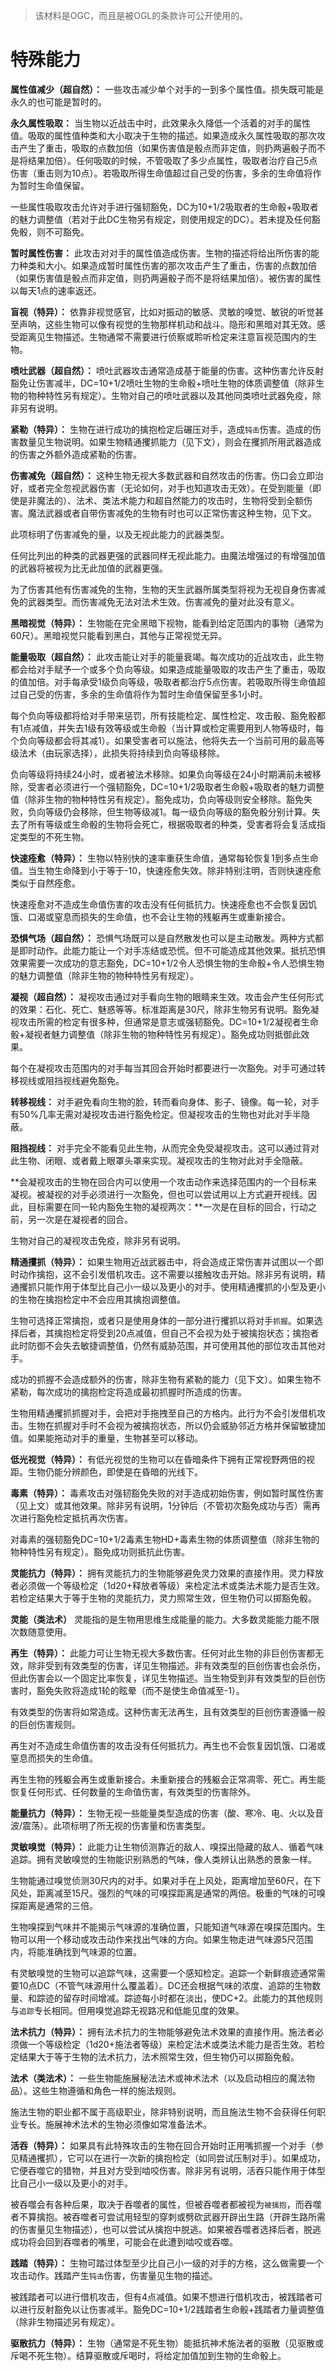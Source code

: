 > 该材料是OGC，而且是被OGL的条款许可公开使用的。

# 特殊能力

**属性值减少（超自然）：** 一些攻击减少单个对手的一到多个属性值。损失既可能是永久的也可能是暂时的。

**永久属性吸取：** 当生物以近战击中时，此效果永久降低一个活着的对手的属性值。吸取的属性值种类和大小取决于生物的描述。如果造成永久属性吸取的那次攻击产生了重击，吸取的点数加倍（如果伤害值是骰点而非定值，则扔两遍骰子而不是将结果加倍）。任何吸取的时候，不管吸取了多少点属性，吸取者治疗自己5点伤害（重击则为10点）。若吸取所得生命值超过自己受的伤害，多余的生命值将作为暂时生命值保留。

一些属性吸取攻击允许对手进行强韧豁免，DC为10+1/2吸取者的生命骰+吸取者的魅力调整值（若对于此DC生物另有规定，则使用规定的DC）。若未提及任何豁免骰，则不可豁免。

**暂时属性伤害：** 此攻击对对手的属性值造成伤害。生物的描述将给出所伤害的能力种类和大小。如果造成暂时属性伤害的那次攻击产生了重击，伤害的点数加倍（如果伤害值是骰点而非定值，则扔两遍骰子而不是将结果加倍）。被伤害的属性以每天1点的速率返还。

**盲视（特异）：** 依靠非视觉感官，比如对振动的敏感、灵敏的嗅觉、敏锐的听觉甚至声呐，这些生物可以像有视觉的生物那样机动和战斗。隐形和黑暗对其无效。感受距离见生物描述。生物通常不需要进行侦察或聆听检定来注意盲视范围内的生物。

**喷吐武器（超自然）：** 喷吐武器攻击通常造成基于能量的伤害。这种伤害允许反射豁免让伤害减半，DC=10+1/2喷吐生物的生命骰+喷吐生物的体质调整值（除非生物的物种特性另有规定）。生物对自己的喷吐武器以及其他同类喷吐武器免疫，除非另有说明。

**紧勒（特异）：** 生物在进行成功的擒抱检定后碾压对手，造成`钝击`伤害。造成的伤害数量见生物说明。如果生物精通攫抓能力（见下文），则会在攫抓所用武器造成的伤害之外额外造成紧勒的伤害。

**伤害减免（超自然）：** 这种生物无视大多数武器和自然攻击的伤害。伤口会立即治好，或者完全忽视武器伤害（无论如何，对手也知道攻击无效）。在受到能量（即使是非魔法的）、法术、类法术能力和超自然能力的攻击时，生物将受到全额伤害。魔法武器或者自带伤害减免的生物有时也可以正常伤害这种生物，见下文。

此项标明了伤害减免的量，以及无视此能力的武器类型。

任何比列出的种类的武器更强的武器同样无视此能力。由魔法增强过的有增强加值的武器将被视为比无此加值的武器更强。

为了伤害其他有伤害减免的生物，生物的天生武器所属类型将视为无视自身伤害减免的武器类型。而伤害减免无法对法术生效。伤害减免的量对此没有意义。

**黑暗视觉（特异）：** 生物能在完全黑暗下视物，能看到给定范围内的事物（通常为60尺）。黑暗视觉只能看到黑白，其他与正常视觉无异。

**能量吸取（超自然）：** 此攻击能让对手的能量衰竭。每次成功的近战攻击，此生物都会给对手赋予一个或多个负向等级。如果造成能量吸取的攻击产生了重击，吸取的值加倍。对手每承受1级负向等级，吸取者都治疗5点伤害。若吸取所得生命值超过自己受的伤害，多余的生命值将作为暂时生命值保留至多1小时。

每个负向等级都将给对手带来惩罚，所有技能检定、属性检定、攻击骰、豁免骰都有1点减值，并失去1级有效等级或生命骰（当计算或检定需要用到人物等级时，每个负向等级都会将其减1）。如果受害者可以施法，他将失去一个当前可用的最高等级法术（由玩家选择），此损失将持续到负向等级移除。

负向等级将持续24小时，或者被法术移除。如果负向等级在24小时期满前未被移除，受害者必须进行一个强韧豁免，DC=10+1/2吸取者生命骰+吸取者的魅力调整值（除非生物的物种特性另有规定）。豁免成功，负向等级则安全移除。豁免失败，负向等级仍会移除，但生物等级减1。每一级负向等级的豁免骰分别计算。失去了所有等级或生命骰的生物将会死亡，根据吸取者的种类，受害者将会复活成指定类型的不死生物。

**快速痊愈（特异）：** 生物以特别快的速率重获生命值，通常每轮恢复1到多点生命值。当生物生命降到小于等于-10，快速痊愈失效。除非特别注明，否则快速痊愈类似于自然痊愈。

快速痊愈对不造成生命值伤害的攻击没有任何抵抗力。快速痊愈也不会恢复因饥饿、口渴或窒息而损失的生命值，也不会让生物的残躯再生或重新接合。

**恐惧气场（超自然）：** 恐惧气场既可以是自然散发也可以是主动散发。两种方式都是即时动作。此能力能让一个对手冻结或恐慌。但不可能造成其他效果。抵抗恐惧效果需要一次成功的意志豁免，DC=10+1/2令人恐惧生物的生命骰+令人恐惧生物的魅力调整值（除非生物的物种特性另有规定）。

**凝视（超自然）：** 凝视攻击通过对手看向生物的眼睛来生效。攻击会产生任何形式的效果：石化、死亡、魅惑等等。标准距离是30尺，除非生物另有说明。豁免凝视攻击所需的检定有很多种，但通常是意志或强韧豁免。DC=10+1/2凝视者生命骰+凝视者魅力调整值（除非生物的物种特性另有规定）。豁免成功则抵御此效果。

每个在凝视攻击范围内的对手每当其回合开始时都要进行一次豁免。对手可通过转移视线或阻挡视线避免豁免。

**转移视线：** 对手避免看向生物的脸，转而看向身体、影子、镜像。每一轮，对手有50%几率无需对凝视攻击进行豁免检定。但凝视攻击的生物也对此对手半隐蔽。

**阻挡视线：** 对手完全不能看见此生物，从而完全免受凝视攻击。这可以通过背对此生物、闭眼、或者戴上眼罩头罩来实现。凝视攻击的生物对此对手全隐蔽。

**会凝视攻击的生物在回合内可以使用一个攻击动作来选择范围内的一个目标来凝视。被凝视的对手必须进行一次豁免，但也可以尝试用以上方式避开视线。因此，目标需要在同一轮内豁免生物的凝视两次：**一次是在目标的回合，行动之前，另一次是在凝视者的回合。

生物对自己的凝视攻击免疫，除非另有说明。

**精通攫抓（特异）：** 如果生物用近战武器击中，将会造成正常伤害并试图以一个即时动作擒抱，这不会引发借机攻击。这不需要以接触攻击开始。除非另有说明，精通攫抓只能作用于体型比自己小一级以及更小的对手。使用精通攫抓的小型及更小的生物在擒抱检定中不会应用其擒抱调整值。

生物可选择正常擒抱，或者只是使用身体的一部分进行攫抓以将对手`抓握`。如果选择后者，其擒抱检定将受到20点减值，但自己不会视为处于被擒抱状态；擒抱者此时防御不会失去敏捷调整值，仍然有威胁范围，并可使用其他的部位攻击其他对手。

成功的抓握不会造成额外的伤害，除非生物有紧勒的能力（见下文）。如果生物不紧勒，每次成功的擒抱检定将造成最初抓握时所造成的伤害。

生物用精通攫抓抓握对手，会把对手拖拽至自己的方格内。此行为不会引发借机攻击。生物在抓握对手时不会视为被擒抱状态，所以仍会威胁邻近方格并保留敏捷加值。如果能拖动对手的重量，生物甚至可以移动。

**低光视觉（特异）：** 有低光视觉的生物可以在昏暗条件下拥有正常视野两倍的视距。生物仍能分辨颜色，即使是在昏暗的光线下。

**毒素（特异）：** 毒素攻击对强韧豁免失败的对手造成初始伤害，例如暂时属性伤害（见上文）或其他效果。除非另有说明，1分钟后（不管初次豁免成功与否）需再次进行豁免检定抵抗再次伤害。

对毒素的强韧豁免DC=10+1/2毒素生物HD+毒素生物的体质调整值（除非生物的物种特性另有规定）。豁免成功则抵抗此伤害。

**灵能抗力（特异）：** 拥有灵能抗力的生物能够避免灵力效果的直接作用。灵力释放者必须做一个等级检定（1d20+释放者等级）来检定法术或类法术能力是否生效。若检定结果大于等于生物的灵能抗力，灵力照常生效，但生物仍可以掷豁免骰。

**灵能（类法术）** 灵能指的是生物用思维生成能量的能力。大多数灵能能力能不限次数随意使用。

**再生（特异）：** 此能力可让生物无视大多数伤害。任何对此生物的非巨创伤害都无效，除非受到有效类型的伤害，详见生物描述。非有效类型的巨创伤害也会杀伤，但此伤害会以一个固定比率恢复，详见生物描述。当生物受到非有效类型的巨创伤害时，豁免失败将造成1轮的眩晕（而不是使生命值减至-1）。

有效类型的伤害将如常造成。这种伤害无法再生，且有效类型的巨创伤害遵循一般的巨创伤害规则。

再生对不造成生命值伤害的攻击没有任何抵抗力。再生也不会恢复因饥饿、口渴或窒息而损失的生命值。

再生生物的残躯会再生或重新接合。未重新接合的残躯会正常凋零、死亡。再生能恢复任何形式、任何数量的生命值伤害，有效类型的伤害除外。

**能量抗力（特异）：** 生物无视一些能量类型造成的伤害（酸、寒冷、电、火以及音波/震荡）。此项标明了所无视的伤害量和伤害类型。

**灵敏嗅觉（特异）：** 此能力让生物侦测靠近的敌人、嗅探出隐藏的敌人、循着气味追踪。拥有灵敏嗅觉的生物能识别熟悉的气味，像人类辨认出熟悉的景象一样。

生物能通过嗅觉侦测30尺内的对手。如果对手在上风处，距离增加至60尺，在下风处，距离减至15尺。强烈的气味的可嗅探距离是通常的两倍。极重的气味的可嗅探距离是通常的三倍。

生物嗅探到气味并不能揭示气味源的准确位置，只能知道气味源在嗅探范围内。生物可以用一个移动或攻击动作来找出气味的方向。如果生物走进气味源5尺范围内，将能准确找到气味源的位置。

有灵敏嗅觉的生物可以追踪气味，这需要一个感知检定。追踪一个新鲜痕迹通常需要10点DC（不管气味源用什么覆盖着）。DC还会根据气味的浓度、追踪的生物数量、和踪迹的留存时间增减。踪迹每小时都在淡出，使DC+2。此能力的其他规则与`追踪`专长相同。但用嗅觉追踪无视路况和低能见度的效果。

**法术抗力（特异）：** 拥有法术抗力的生物能够避免法术效果的直接作用。施法者必须做一个等级检定（1d20+施法者等级）来检定法术或类法术能力是否生效。若检定结果大于等于生物的法术抗力，法术照常生效，但生物仍可以掷豁免骰。

**法术（类法术）：** 一些生物能施展秘法法术或神术法术（以及启动相应的魔法物品）。这些生物遵循和角色一样的施法规则。

施法生物的职业都不属于高级职业，除非特别说明，而且施法生物不会获得任何职业专长。施展神术法术的生物必须像如常准备法术。

**活吞（特异）：** 如果具有此特殊攻击的生物在回合开始时正用嘴抓握一个对手（参见精通攫抓），它可以在进行一次新的擒抱检定（如同尝试压制对手）。如果成功，它便吞噬它的猎物，并且对方受到啮咬伤害。除非另有说明，活吞只能作用于体型比自己小一级以及更小的对手。

被吞噬会有各种后果，取决于吞噬者的属性，但被吞噬者都被视为`被擒抱`，而吞噬者不算擒抱。被吞噬者可尝试用轻型的穿刺或劈砍武器开辟出生路（开辟生路所需的伤害量见生物描述），也可以尝试从擒抱中脱逃。如果被吞噬者选择后者，脱逃成功将会回到吞噬者的嘴里，可能会在此遭到啮咬或吞噬。

**践踏（特异）：** 生物可踏过体型至少比自己小一级的对手的方格，这么做需要一个攻击动作。践踏产生`钝击`伤害，伤害量见生物的描述。

被践踏者可以进行借机攻击，但有4点减值。如果不想进行借机攻击，被践踏者可以进行反射豁免以让伤害减半。豁免DC=10+1/2践踏者生命骰+践踏者力量调整值（除非生物描述另有规定）。

**驱散抗力（特异）：** 生物（通常是不死生物）能抵抗神术施法者的驱散（见驱散或斥喝不死生物）。结算驱散或斥喝时，将给定加值加到生物的生命骰上。
